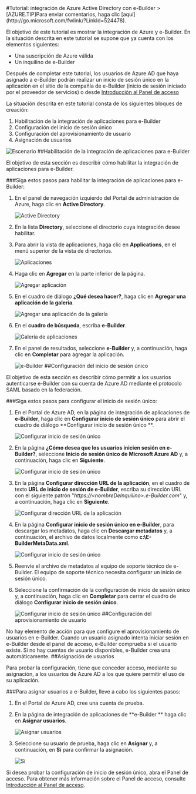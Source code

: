 <properties pageTitle="Tutorial: integración de Azure Active Directory con e-Builder | Microsoft Azure" description="Aprenda a usar e-Builder con Azure Active Directory para habilitar el inicio de sesión único, el aprovisionamiento automático, etc." services="active-directory" authors="MarkusVi"  documentationCenter="na" manager="stevenpo"/>
<tags ms.service="active-directory" ms.devlang="na" ms.topic="article" ms.tgt_pltfrm="na" ms.workload="identity" ms.date="08/01/2015" ms.author="markvi" />
#Tutorial: integración de Azure Active Directory con e-Builder
>[AZURE.TIP]Para enviar comentarios, haga clic [aquí](http://go.microsoft.com/fwlink/?LinkId=524478).
  
El objetivo de este tutorial es mostrar la integración de Azure y e-Builder. En la situación descrita en este tutorial se supone que ya cuenta con los elementos siguientes:

-   Una suscripción de Azure válida
-   Un inquilino de e-Builder
  
Después de completar este tutorial, los usuarios de Azure AD que haya asignado a e-Builder podrán realizar un inicio de sesión único en la aplicación en el sitio de la compañía de e-Builder (inicio de sesión iniciado por el proveedor de servicios) o desde [Introducción al Panel de acceso](https://msdn.microsoft.com/library/dn308586)
  
La situación descrita en este tutorial consta de los siguientes bloques de creación:

1.  Habilitación de la integración de aplicaciones para e-Builder
2.  Configuración del inicio de sesión único
3.  Configuración del aprovisionamiento de usuario
4.  Asignación de usuarios

![Escenario](./media/active-directory-saas-e-builder-tutorial/IC777378.png "Escenario")
##Habilitación de la integración de aplicaciones para e-Builder
  
El objetivo de esta sección es describir cómo habilitar la integración de aplicaciones para e-Builder.

###Siga estos pasos para habilitar la integración de aplicaciones para e-Builder:

1.  En el panel de navegación izquierdo del Portal de administración de Azure, haga clic en **Active Directory**.

    ![Active Directory](./media/active-directory-saas-e-builder-tutorial/IC700993.png "Active Directory")

2.  En la lista **Directory**, seleccione el directorio cuya integración desee habilitar.

3.  Para abrir la vista de aplicaciones, haga clic en **Applications**, en el menú superior de la vista de directorios.

    ![Aplicaciones](./media/active-directory-saas-e-builder-tutorial/IC700994.png "Aplicaciones")

4.  Haga clic en **Agregar** en la parte inferior de la página.

    ![Agregar aplicación](./media/active-directory-saas-e-builder-tutorial/IC749321.png "Agregar aplicación")

5.  En el cuadro de diálogo **¿Qué desea hacer?**, haga clic en **Agregar una aplicación de la galería**.

    ![Agregar una aplicación de la galería](./media/active-directory-saas-e-builder-tutorial/IC749322.png "Agregar una aplicación de la galería")

6.  En el **cuadro de búsqueda**, escriba **e-Builder**.

    ![Galería de aplicaciones](./media/active-directory-saas-e-builder-tutorial/IC777379.png "Galería de aplicaciones")

7.  En el panel de resultados, seleccione **e-Builder** y, a continuación, haga clic en **Completar** para agregar la aplicación.

    ![e-Builder](./media/active-directory-saas-e-builder-tutorial/IC777380.png "e-Builder")
##Configuración del inicio de sesión único
  
El objetivo de esta sección es describir cómo permitir a los usuarios autenticarse e-Builder con su cuenta de Azure AD mediante el protocolo SAML basado en la federación.

###Siga estos pasos para configurar el inicio de sesión único:

1.  En el Portal de Azure AD, en la página de integración de aplicaciones de **e-Builder**, haga clic en **Configurar inicio de sesión único** para abrir el cuadro de diálogo **Configurar inicio de sesión único **.

    ![Configurar inicio de sesión único](./media/active-directory-saas-e-builder-tutorial/IC777381.png "Configurar inicio de sesión único")

2.  En la página **¿Cómo desea que los usuarios inicien sesión en e-Builder?**, seleccione **Inicio de sesión único de Microsoft Azure AD** y, a continuación, haga clic en **Siguiente**.

    ![Configurar inicio de sesión único](./media/active-directory-saas-e-builder-tutorial/IC777382.png "Configurar inicio de sesión único")

3.  En la página **Configurar dirección URL de la aplicación**, en el cuadro de texto **URL de inicio de sesión de e-Builder**, escriba su dirección URL con el siguiente patrón "*https://\<nombreDeInquilino>.e-Builder.com*" y, a continuación, haga clic en **Siguiente**.

    ![Configurar dirección URL de la aplicación](./media/active-directory-saas-e-builder-tutorial/IC777383.png "Configurar dirección URL de la aplicación")

4.  En la página **Configurar inicio de sesión único en e-Builder**, para descargar los metadatos, haga clic en **Descargar metadatos** y, a continuación, el archivo de datos localmente como **c:\\E-BuilderMetaData.xml**.

    ![Configurar inicio de sesión único](./media/active-directory-saas-e-builder-tutorial/IC777384.png "Configurar inicio de sesión único")

5.  Reenvíe el archivo de metadatos al equipo de soporte técnico de e-Builder. El equipo de soporte técnico necesita configurar un inicio de sesión único.

6.  Seleccione la confirmación de la configuración de inicio de sesión único y, a continuación, haga clic en **Completar** para cerrar el cuadro de diálogo **Configurar inicio de sesión único**.

    ![Configurar inicio de sesión único](./media/active-directory-saas-e-builder-tutorial/IC777385.png "Configurar inicio de sesión único")
##Configuración del aprovisionamiento de usuario
  
No hay elemento de acción para que configure el aprovisionamiento de usuarios en e-Builder. Cuando un usuario asignado intenta iniciar sesión en e-Builder desde el panel de acceso, e-Builder comprueba si el usuario existe. Si no hay cuentas de usuario disponibles, e-Builder crea una automáticamente.
##Asignación de usuarios
  
Para probar la configuración, tiene que conceder acceso, mediante su asignación, a los usuarios de Azure AD a los que quiere permitir el uso de su aplicación.

###Para asignar usuarios a e-Builder, lleve a cabo los siguientes pasos:

1.  En el Portal de Azure AD, cree una cuenta de prueba.

2.  En la página de integración de aplicaciones de **e-Builder ** haga clic en **Asignar usuarios**.

    ![Asignar usuarios](./media/active-directory-saas-e-builder-tutorial/IC777386.png "Asignar usuarios")

3.  Seleccione su usuario de prueba, haga clic en **Asignar** y, a continuación, en **Sí** para confirmar la asignación.

    ![Sí](./media/active-directory-saas-e-builder-tutorial/IC767830.png "Sí")
  
Si desea probar la configuración de inicio de sesión único, abra el Panel de acceso. Para obtener más información sobre el Panel de acceso, consulte [Introducción al Panel de acceso](https://msdn.microsoft.com/library/dn308586).

<!---HONumber=August15_HO7-->